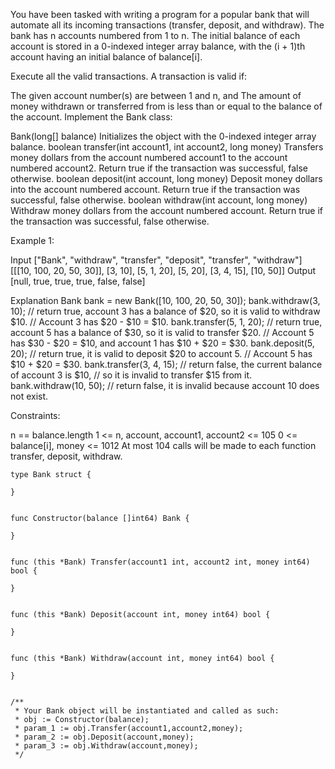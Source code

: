 You have been tasked with writing a program for a popular bank that will automate all its incoming transactions (transfer, deposit, and withdraw). The bank has n accounts numbered from 1 to n. The initial balance of each account is stored in a 0-indexed integer array balance, with the (i + 1)th account having an initial balance of balance[i].

Execute all the valid transactions. A transaction is valid if:

The given account number(s) are between 1 and n, and
The amount of money withdrawn or transferred from is less than or equal to the balance of the account.
Implement the Bank class:

Bank(long[] balance) Initializes the object with the 0-indexed integer array balance.
boolean transfer(int account1, int account2, long money) Transfers money dollars from the account numbered account1 to the account numbered account2. Return true if the transaction was successful, false otherwise.
boolean deposit(int account, long money) Deposit money dollars into the account numbered account. Return true if the transaction was successful, false otherwise.
boolean withdraw(int account, long money) Withdraw money dollars from the account numbered account. Return true if the transaction was successful, false otherwise.
 

Example 1:

Input
["Bank", "withdraw", "transfer", "deposit", "transfer", "withdraw"]
[[[10, 100, 20, 50, 30]], [3, 10], [5, 1, 20], [5, 20], [3, 4, 15], [10, 50]]
Output
[null, true, true, true, false, false]

Explanation
Bank bank = new Bank([10, 100, 20, 50, 30]);
bank.withdraw(3, 10);    // return true, account 3 has a balance of $20, so it is valid to withdraw $10.
                         // Account 3 has $20 - $10 = $10.
bank.transfer(5, 1, 20); // return true, account 5 has a balance of $30, so it is valid to transfer $20.
                         // Account 5 has $30 - $20 = $10, and account 1 has $10 + $20 = $30.
bank.deposit(5, 20);     // return true, it is valid to deposit $20 to account 5.
                         // Account 5 has $10 + $20 = $30.
bank.transfer(3, 4, 15); // return false, the current balance of account 3 is $10,
                         // so it is invalid to transfer $15 from it.
bank.withdraw(10, 50);   // return false, it is invalid because account 10 does not exist.
 

Constraints:

n == balance.length
1 <= n, account, account1, account2 <= 105
0 <= balance[i], money <= 1012
At most 104 calls will be made to each function transfer, deposit, withdraw.


```
type Bank struct {
    
}


func Constructor(balance []int64) Bank {
    
}


func (this *Bank) Transfer(account1 int, account2 int, money int64) bool {
    
}


func (this *Bank) Deposit(account int, money int64) bool {
    
}


func (this *Bank) Withdraw(account int, money int64) bool {
    
}


/**
 * Your Bank object will be instantiated and called as such:
 * obj := Constructor(balance);
 * param_1 := obj.Transfer(account1,account2,money);
 * param_2 := obj.Deposit(account,money);
 * param_3 := obj.Withdraw(account,money);
 */
 ```